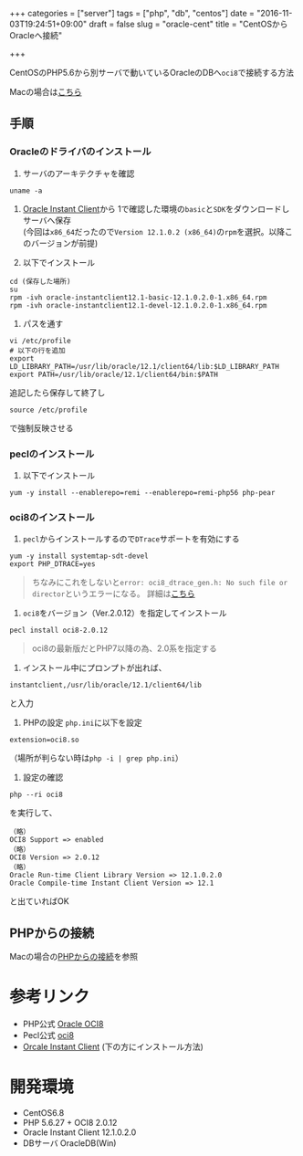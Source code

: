 +++
categories = ["server"]
tags = ["php", "db", "centos"]
date = "2016-11-03T19:24:51+09:00"
draft = false
slug = "oracle-cent"
title = "CentOSからOracleへ接続"

+++

CentOSのPHP5.6から別サーバで動いているOracleのDBへ`oci8`で接続する方法
<!--more-->
Macの場合は[こちら](../oracle-mac/)

## 手順

### Oracleのドライバのインストール
1. サーバのアーキテクチャを確認
```
uname -a
```

1. [Oracle Instant Client](http://www.oracle.com/technetwork/database/features/instant-client/index.html)から
1で確認した環境の`basic`と`SDK`をダウンロードしサーバへ保存  
  (今回は`x86_64`だったので`Version 12.1.0.2 (x86_64)`の`rpm`を選択。以降このバージョンが前提) 

1. 以下でインストール
```
cd (保存した場所)
su
rpm -ivh oracle-instantclient12.1-basic-12.1.0.2.0-1.x86_64.rpm
rpm -ivh oracle-instantclient12.1-devel-12.1.0.2.0-1.x86_64.rpm
```

1. パスを通す  
```
vi /etc/profile
# 以下の行を追加
export LD_LIBRARY_PATH=/usr/lib/oracle/12.1/client64/lib:$LD_LIBRARY_PATH
export PATH=/usr/lib/oracle/12.1/client64/bin:$PATH
```
追記したら保存して終了し
```
source /etc/profile
```
で強制反映させる

### peclのインストール
1. 以下でインストール
```
yum -y install --enablerepo=remi --enablerepo=remi-php56 php-pear
```

### oci8のインストール
1. `pecl`からインストールするので`DTrace`サポートを有効にする
```
yum -y install systemtap-sdt-devel
export PHP_DTRACE=yes
```
> ちなみにこれをしないと`error: oci8_dtrace_gen.h: No such file or director`というエラーになる。
> 詳細は[こちら](http://php.net/manual/ja/oci8.dtrace.php)

1. `oci8`をバージョン（Ver.2.0.12）を指定してインストール
```
pecl install oci8-2.0.12
```
> oci8の最新版だとPHP7以降の為、2.0系を指定する

1. インストール中にプロンプトが出れば、
```
instantclient,/usr/lib/oracle/12.1/client64/lib
```
と入力

1. PHPの設定
`php.ini`に以下を設定
```
extension=oci8.so
```
（場所が判らない時は`php -i | grep php.ini`）

1. 設定の確認
```
php --ri oci8
```
を実行して、
```
（略）
OCI8 Support => enabled
（略）
OCI8 Version => 2.0.12
（略）
Oracle Run-time Client Library Version => 12.1.0.2.0
Oracle Compile-time Instant Client Version => 12.1
```
と出ていればOK

## PHPからの接続
Macの場合の[PHPからの接続](../oracle-mac/)を参照

# 参考リンク
- PHP公式 [Oracle OCI8](http://php.net/manual/ja/book.oci8.php)
- Pecl公式 [oci8](https://pecl.php.net/package/oci8)
- [Orcale Instant Client](http://www.oracle.com/technetwork/topics/linuxx86-64soft-092277.html)
(下の方にインストール方法)

# 開発環境
- CentOS6.8
- PHP 5.6.27 + OCI8 2.0.12
- Oracle Instant Client 12.1.0.2.0
- DBサーバ OracleDB(Win)
